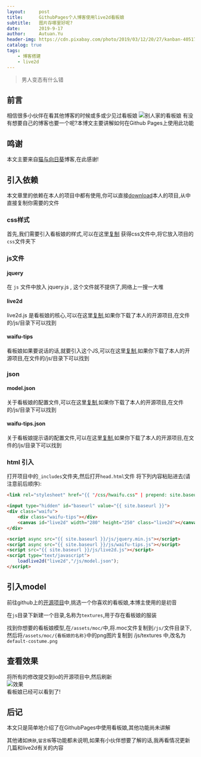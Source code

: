 ```yaml
---
layout:     post                    
title:      GithubPages个人博客使用live2d看板娘               
subtitle:   图片存哪里好呢?
date:       2019-9-17             
author:     Autuan.Yu
header-img: https://cdn.pixabay.com/photo/2019/03/12/20/27/kanban-4051777__340.jpg
catalog: true                      
tags:                               
    - 博客搭建
    - live2d
---
```


>男人变态有什么错

## 前言
相信很多小伙伴在看其他博客的时候或多或少见过看板娘
![别人家的看板娘](https://i.loli.net/2019/09/18/l17rIfEQSqazYKB.png)
有没有想要自己的博客也要一个呢?本博文主要讲解如何在Github Pages上使用此功能

## 鸣谢
本文主要来自[猫与向日葵](https://imjad.cn/archives/lab/add-dynamic-poster-girl-with-live2d-to-your-blog-02)博客,在此感谢!

## 引入依赖
本文章里的依赖在本人的项目中都有使用,你可以直接[download](https://github.com/Autuan/autuan.github.io)本人的项目,从中直接复制你需要的文件

### css样式
首先,我们需要引入看板娘的样式,可以在这里[复制](https://github.com/Autuan/autuan.github.io/blob/master/css/hwaifu.css)
获得css文件中,将它放入项目的`css`文件夹下
### js文件
#### jquery
在 `js` 文件中放入 jquery.js , 这个文件就不提供了,网络上一搜一大堆
#### live2d

live2d.js 是看板娘的核心,可以在这里[复制](https://github.com/Autuan/autuan.github.io/blob/master/js/live2d.js),如果你下载了本人的开源项目,在文件的/js/目录下可以找到
#### waifu-tips
看板娘如果要说话的话,就要引入这个JS,可以在这里[复制](https://github.com/Autuan/autuan.github.io/blob/master/js/waifu-tips.js),如果你下载了本人的开源项目,在文件的/js/目录下可以找到

### json
#### model.json
关于看板娘的配置文件,可以在这里[复制](https://github.com/Autuan/autuan.github.io/blob/master/js/model.json),如果你下载了本人的开源项目,在文件的/js/目录下可以找到
#### waifu-tips.json
关于看板娘提示语的配置文件,可以在这里[复制](https://github.com/Autuan/autuan.github.io/blob/master/js/waifu-tips.json),如果你下载了本人的开源项目,在文件的/js/目录下可以找到


### html 引入
打开项目中的`_includes`文件夹,然后打开`head.html`文件
将下列内容粘贴进去(请注意前后顺序):
```html
<link rel="stylesheet" href="{{ "/css/hwaifu.css" | prepend: site.baseurl }}">

<input type="hidden" id="baseurl" value="{{ site.baseurl }}">
<div class="waifu">
    <div class="waifu-tips"></div>
    <canvas id="live2d" width="280" height="250" class="live2d"></canvas>
</div>

<script async src="{{ site.baseurl }}/js/jquery.min.js"></script>
<script async src="{{ site.baseurl }}/js/waifu-tips.js"></script>
<script src="{{ site.baseurl }}/js/live2d.js"></script>
<script type="text/javascript">
    loadlive2d("live2d","/js/model.json");
</script>
```
## 引入model
前往github上的[开源项目](https://github.com/xiazeyu/live2d-widget-models)中,挑选一个你喜欢的看板娘,本博主使用的是初音  

在`js`目录下新建一个目录,名称为`textures`,用于存在看板娘的服装  

找到你想要的看板娘模型,在`/assets/moc/`中,将.moc文件复制到`/js/`文件目录下,然后将`/assets/moc/{看板娘的名称}`中的png图片复制到 /js/textures 中,改名为`default-costume.png`

## 查看效果
将所有的修改提交到io的开源项目中,然后刷新  
![效果](https://i.loli.net/2019/09/18/Gg2PpfYNS7iDHos.png)  
看板娘已经可以看到了!  

## 后记
本文只是简单地介绍了在GithubPages中使用看板娘,其他功能尚未讲解  

其他诸如`换肤`,`留言板`等功能都未说明,如果有小伙伴想要了解的话,我再看情况更新几篇和live2d有关的内容
